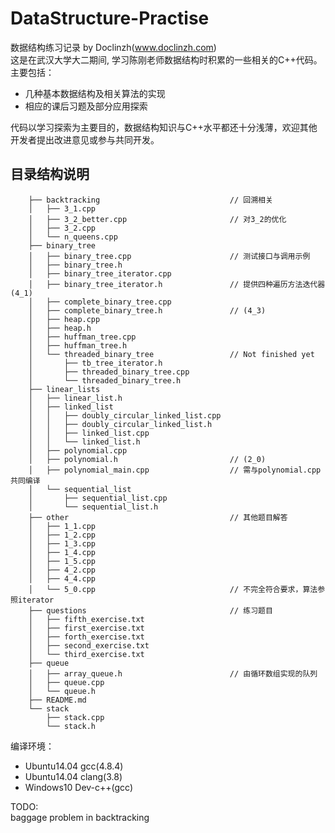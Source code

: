 # DataStructure-Practise
数据结构练习记录 by Doclinzh(www.doclinzh.com)  
这是在武汉大学大二期间, 学习陈刚老师数据结构时积累的一些相关的C++代码。主要包括：
* 几种基本数据结构及相关算法的实现
* 相应的课后习题及部分应用探索  

代码以学习探索为主要目的，数据结构知识与C++水平都还十分浅薄，欢迎其他开发者提出改进意见或参与共同开发。

## 目录结构说明
        ├── backtracking                             // 回溯相关
        │   ├── 3_1.cpp
        │   ├── 3_2_better.cpp                       // 对3_2的优化
        │   ├── 3_2.cpp
        │   └── n_queens.cpp
        ├── binary_tree
        │   ├── binary_tree.cpp                      // 测试接口与调用示例
        │   ├── binary_tree.h
        │   ├── binary_tree_iterator.cpp
        │   ├── binary_tree_iterator.h               // 提供四种遍历方法迭代器(4_1)
        │   ├── complete_binary_tree.cpp
        │   ├── complete_binary_tree.h               // (4_3)
        │   ├── heap.cpp
        │   ├── heap.h
        │   ├── huffman_tree.cpp
        │   ├── huffman_tree.h
        │   └── threaded_binary_tree                 // Not finished yet
        │       ├── tb_tree_iterator.h
        │       ├── threaded_binary_tree.cpp
        │       └── threaded_binary_tree.h  
        ├── linear_lists
        │   ├── linear_list.h
        │   ├── linked_list
        │   │   ├── doubly_circular_linked_list.cpp
        │   │   ├── doubly_circular_linked_list.h
        │   │   ├── linked_list.cpp
        │   │   └── linked_list.h
        │   ├── polynomial.cpp
        │   ├── polynomial.h                         // (2_0)
        │   ├── polynomial_main.cpp                  // 需与polynomial.cpp共同编译
        │   └── sequential_list
        │       ├── sequential_list.cpp
        │       └── sequential_list.h
        ├── other                                    // 其他题目解答
        │   ├── 1_1.cpp
        │   ├── 1_2.cpp
        │   ├── 1_3.cpp
        │   ├── 1_4.cpp
        │   ├── 1_5.cpp
        │   ├── 4_2.cpp
        │   ├── 4_4.cpp
        │   └── 5_0.cpp                              // 不完全符合要求，算法参照iterator
        ├── questions                                // 练习题目
        │   ├── fifth_exercise.txt
        │   ├── first_exercise.txt
        │   ├── forth_exercise.txt
        │   ├── second_exercise.txt
        │   └── third_exercise.txt
        ├── queue
        │   ├── array_queue.h                        // 由循环数组实现的队列
        │   ├── queue.cpp
        │   └── queue.h
        ├── README.md
        └── stack
            ├── stack.cpp
            └── stack.h

编译环境：
* Ubuntu14.04 gcc(4.8.4)
* Ubuntu14.04 clang(3.8)
* Windows10 Dev-c++(gcc)

TODO:  
baggage problem in backtracking  